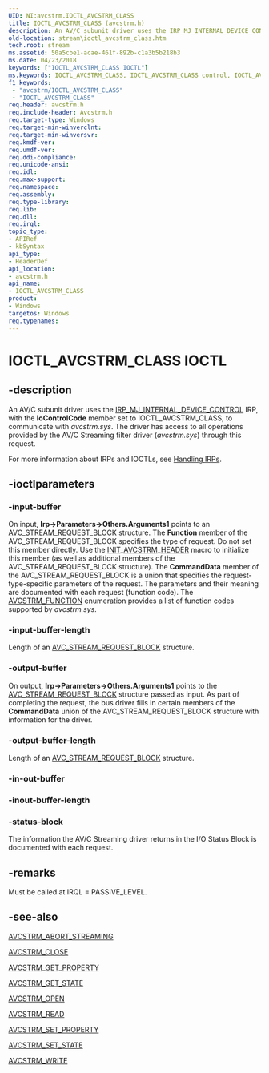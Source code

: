 ```yaml
---
UID: NI:avcstrm.IOCTL_AVCSTRM_CLASS
title: IOCTL_AVCSTRM_CLASS (avcstrm.h)
description: An AV/C subunit driver uses the IRP_MJ_INTERNAL_DEVICE_CONTROL IRP, with the IoControlCode member set to IOCTL_AVCSTRM_CLASS, to communicate with avcstrm.sys.
old-location: stream\ioctl_avcstrm_class.htm
tech.root: stream
ms.assetid: 50a5cbe1-acae-461f-892b-c1a3b5b218b3
ms.date: 04/23/2018
keywords: ["IOCTL_AVCSTRM_CLASS IOCTL"]
ms.keywords: IOCTL_AVCSTRM_CLASS, IOCTL_AVCSTRM_CLASS control, IOCTL_AVCSTRM_CLASS control code [Streaming Media Devices], avcsref_0e06e31a-7520-4162-8441-210cc367f65f.xml, avcstrm/IOCTL_AVCSTRM_CLASS, stream.ioctl_avcstrm_class
f1_keywords:
 - "avcstrm/IOCTL_AVCSTRM_CLASS"
 - "IOCTL_AVCSTRM_CLASS"
req.header: avcstrm.h
req.include-header: Avcstrm.h
req.target-type: Windows
req.target-min-winverclnt: 
req.target-min-winversvr: 
req.kmdf-ver: 
req.umdf-ver: 
req.ddi-compliance: 
req.unicode-ansi: 
req.idl: 
req.max-support: 
req.namespace: 
req.assembly: 
req.type-library: 
req.lib: 
req.dll: 
req.irql: 
topic_type:
- APIRef
- kbSyntax
api_type:
- HeaderDef
api_location:
- avcstrm.h
api_name:
- IOCTL_AVCSTRM_CLASS
product:
- Windows
targetos: Windows
req.typenames: 
---
```


# IOCTL_AVCSTRM_CLASS IOCTL


## -description



An AV/C subunit driver uses the <a href="https://docs.microsoft.com/windows-hardware/drivers/kernel/irp-mj-internal-device-control">IRP_MJ_INTERNAL_DEVICE_CONTROL</a> IRP, with the <b>IoControlCode</b> member set to IOCTL_AVCSTRM_CLASS, to communicate with <i>avcstrm.sys</i>. The driver has access to all operations provided by the AV/C Streaming filter driver (<i>avcstrm.sys</i>) through this request.

For more information about IRPs and IOCTLs, see <a href="https://docs.microsoft.com/windows-hardware/drivers/kernel/handling-irps">Handling IRPs</a>.




## -ioctlparameters




### -input-buffer

On input, <b>Irp->Parameters->Others.Arguments1</b> points to an <a href="https://docs.microsoft.com/windows-hardware/drivers/ddi/avcstrm/ns-avcstrm-_avc_stream_request_block">AVC_STREAM_REQUEST_BLOCK</a> structure. The <b>Function</b> member of the AVC_STREAM_REQUEST_BLOCK specifies the type of request. Do not set this member directly. Use the <a href="https://docs.microsoft.com/windows-hardware/drivers/ddi/avcstrm/nf-avcstrm-init_avcstrm_header">INIT_AVCSTRM_HEADER</a> macro to initialize this member (as well as additional members of the AVC_STREAM_REQUEST_BLOCK structure). The <b>CommandData</b> member of the AVC_STREAM_REQUEST_BLOCK is a union that specifies the request-type-specific parameters of the request. The parameters and their meaning are documented with each request (function code). The <a href="https://docs.microsoft.com/windows-hardware/drivers/ddi/avcstrm/ne-avcstrm-_avcstrm_function">AVCSTRM_FUNCTION</a> enumeration provides a list of function codes supported by <i>avcstrm.sys</i>.


### -input-buffer-length

Length of an <a href="https://docs.microsoft.com/windows-hardware/drivers/ddi/avcstrm/ns-avcstrm-_avc_stream_request_block">AVC_STREAM_REQUEST_BLOCK</a> structure.


### -output-buffer

On output, <b>Irp->Parameters->Others.Arguments1</b> points to the <a href="https://docs.microsoft.com/windows-hardware/drivers/ddi/avcstrm/ns-avcstrm-_avc_stream_request_block">AVC_STREAM_REQUEST_BLOCK</a> structure passed as input. As part of completing the request, the bus driver fills in certain members of the <b>CommandData</b> union of the AVC_STREAM_REQUEST_BLOCK structure with information for the driver.


### -output-buffer-length

Length of an <a href="https://docs.microsoft.com/windows-hardware/drivers/ddi/avcstrm/ns-avcstrm-_avc_stream_request_block">AVC_STREAM_REQUEST_BLOCK</a> structure.


### -in-out-buffer








### -inout-buffer-length








### -status-block

The information the AV/C Streaming driver returns in the I/O Status Block is documented with each request.


## -remarks



Must be called at IRQL = PASSIVE_LEVEL.




## -see-also




<a href="https://docs.microsoft.com/windows-hardware/drivers/stream/avcstrm-abort-streaming">AVCSTRM_ABORT_STREAMING</a>



<a href="https://docs.microsoft.com/windows-hardware/drivers/stream/avcstrm-close">AVCSTRM_CLOSE</a>



<a href="https://docs.microsoft.com/windows-hardware/drivers/stream/avcstrm-get-property">AVCSTRM_GET_PROPERTY</a>



<a href="https://docs.microsoft.com/windows-hardware/drivers/stream/avcstrm-get-state">AVCSTRM_GET_STATE</a>



<a href="https://docs.microsoft.com/windows-hardware/drivers/stream/avcstrm-open">AVCSTRM_OPEN</a>



<a href="https://docs.microsoft.com/windows-hardware/drivers/stream/avcstrm-read">AVCSTRM_READ</a>



<a href="https://docs.microsoft.com/windows-hardware/drivers/stream/avcstrm-set-property">AVCSTRM_SET_PROPERTY</a>



<a href="https://docs.microsoft.com/windows-hardware/drivers/stream/avcstrm-set-state">AVCSTRM_SET_STATE</a>



<a href="https://docs.microsoft.com/windows-hardware/drivers/stream/avcstrm-write">AVCSTRM_WRITE</a>
 

 

